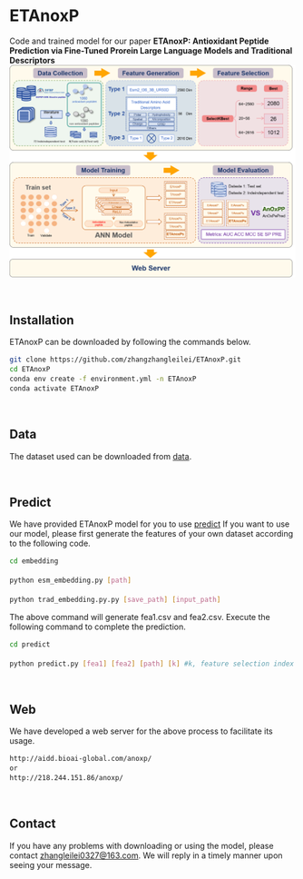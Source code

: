 # ETAnoxP
Code and trained model for our paper **ETAnoxP: Antioxidant Peptide Prediction via Fine-Tuned Prorein Large Language Models and Traditional Descriptors**
![Overall FrameWork](https://github.com/zhangzhangleilei/ETAnoxP/blob/main/fig.png)

<br>

## Installation
ETAnoxP can be downloaded by following the commands below.
```bash
git clone https://github.com/zhangzhangleilei/ETAnoxP.git
cd ETAnoxP
conda env create -f environment.yml -n ETAnoxP
conda activate ETAnoxP
```

<br>

## Data
The dataset used can be downloaded from [data](https://github.com/zhangzhangleilei/ETAnoxP/tree/main/data). 

<br>

## Predict
We have provided ETAnoxP model for you to use [predict](https://github.com/zhangzhangleilei/ETAnoxP/tree/main/predict)
If you want to use our model, please first generate the features of your own dataset according to the following code.
```bash
cd embedding

python esm_embedding.py [path]

python trad_embedding.py.py [save_path] [input_path]
```
The above command will generate fea1.csv and fea2.csv. Execute the following command to complete the prediction.
```bash
cd predict

python predict.py [fea1] [fea2] [path] [k] #k, feature selection index
```
<br>

## Web
We have developed a web server for the above process to facilitate its usage.
```bash
http://aidd.bioai-global.com/anoxp/
or
http://218.244.151.86/anoxp/
```
<br>

## Contact
If you have any problems with downloading or using the model, please contact zhangleilei0327@163.com. We will reply in a timely manner upon seeing your message.

